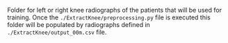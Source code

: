 Folder for left or right knee radiographs of the patients that will be used for training. Once the `./ExtractKnee/preprocessing.py` file is executed this folder will be populated by radiographs defined in `./ExtractKnee/output_00m.csv` file.